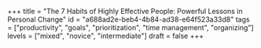 +++
title =  "The 7 Habits of Highly Effective People: Powerful Lessons in Personal Change"
id =  "a688ad2e-beb4-4b84-ad38-e64f523a33d8"
tags =  ["productivity", "goals", "prioritization", "time management", "organizing"]
levels =  ["mixed", "novice", "intermediate"]
draft = false
+++
